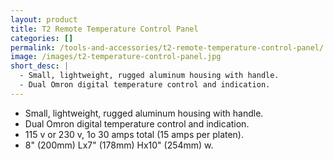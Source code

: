 ```yaml
---
layout: product
title: T2 Remote Temperature Control Panel
categories: []
permalink: /tools-and-accessories/t2-remote-temperature-control-panel/
image: /images/t2-temperature-control-panel.jpg
short_desc: |
  - Small, lightweight, rugged aluminum housing with handle.
  - Dual Omron digital temperature control and indication.
---
```


- Small, lightweight, rugged aluminum housing with handle.
- Dual Omron digital temperature control and indication.
- 115 v or 230 v, 1ο 30 amps total (15 amps per platen).
- 8" (200mm) Lx7" (178mm) Hx10" (254mm) w.
